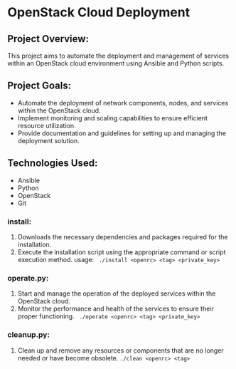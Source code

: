 # OpenStack Cloud Deployment

## Project Overview:
This project aims to automate the deployment and management of services within an OpenStack cloud environment using Ansible and Python scripts.

## Project Goals:
- Automate the deployment of network components, nodes, and services within the OpenStack cloud.
- Implement monitoring and scaling capabilities to ensure efficient resource utilization.
- Provide documentation and guidelines for setting up and managing the deployment solution.

## Technologies Used:
- Ansible
- Python
- OpenStack
- Git

### install:
1. Downloads the necessary dependencies and packages required for the installation.
2. Execute the installation script using the appropriate command or script execution method.
usage:
``` ./install <openrc> <tag> <private_key>```
### operate.py:
1. Start and manage the operation of the deployed services within the OpenStack cloud.
2. Monitor the performance and health of the services to ensure their proper functioning.
``` ./operate <openrc> <tag> <private_key>```
### cleanup.py:
1. Clean up and remove any resources or components that are no longer needed or have become obsolete.
``` ./clean <openrc> <tag> ```